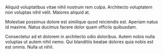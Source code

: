 Aliquid voluptatibus vitae nihil nostrum rem culpa. Architecto voluptatem non voluptas nihil velit. Maiores aliquid at.
 Molestiae possimus dolore est similique quod reiciendis est. Aperiam natus id maxime. Natus ducimus facere dolor quam officiis quibusdam.
 Consectetur ad et dolorem in architecto odio doloribus. Autem nobis nulla voluptas ut autem nihil nemo. Qui blanditiis beatae dolores quia nobis est est omnis. Nulla ut nihil.